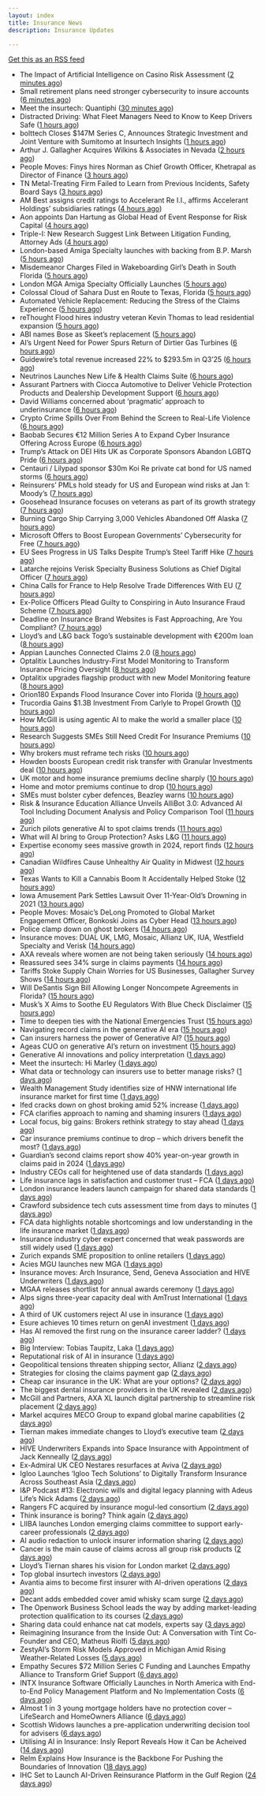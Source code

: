 ```yaml
---
layout: index
title: Insurance News
description: Insurance Updates

---
```


[Get this as an RSS feed](/insurance.rss)

<!-- news_marker starts -->
- The Impact of Artificial Intelligence on Casino Risk Assessment ([2 minutes ago](https://insurance-edge.net/2025/06/04/the-impact-of-artificial-intelligence-on-casino-risk-assessment/))
- Small retirement plans need stronger cybersecurity to insure accounts ([6 minutes ago](https://www.dig-in.com/news/small-retirement-plans-need-stronger-cybersecurity))
- Meet the insurtech: Quantiphi ([30 minutes ago](https://www.dig-in.com/news/meet-the-insurtech-quantiphi))
- Distracted Driving: What Fleet Managers Need to Know to Keep Drivers Safe ([1 hours ago](https://www.insurancejournal.com/blogs/iat/2025/06/04/826383.htm))
- bolttech Closes $147M Series C, Announces Strategic Investment and Joint Venture with Sumitomo at Insurtech Insights ([1 hours ago](https://www.insurtechinsights.com/bolttech-closes-147m-series-c-announces-strategic-investment-and-joint-venture-with-sumitomo-at-insurtech-insights/))
- Arthur J. Gallagher Acquires Wilkins & Associates in Nevada ([2 hours ago](https://www.insurancejournal.com/news/west/2025/06/04/826341.htm))
- People Moves: Finys hires Norman as Chief Growth Officer, Khetrapal as Director of Finance ([3 hours ago](https://www.insurancejournal.com/news/midwest/2025/06/04/826334.htm))
- TN Metal-Treating Firm Failed to Learn from Previous Incidents, Safety Board Says ([3 hours ago](https://www.insurancejournal.com/news/southeast/2025/06/04/826327.htm))
- AM Best assigns credit ratings to Accelerant Re I.I., affirms Accelerant Holdings’ subsidiaries ratings ([4 hours ago](https://www.reinsurancene.ws/am-best-assigns-credit-ratings-to-accelerant-re-i-i-affirms-accelerant-holdings-subsidiaries-ratings/))
- Aon appoints Dan Hartung as Global Head of Event Response for Risk Capital ([4 hours ago](https://www.reinsurancene.ws/aon-appoints-dan-hartung-as-global-head-of-event-response-for-risk-capital/))
- Triple-I: New Research Suggest Link Between Litigation Funding, Attorney Ads ([4 hours ago](https://www.insurancejournal.com/news/national/2025/06/04/826321.htm))
- London-based Amiga Specialty launches with backing from B.P. Marsh ([5 hours ago](https://www.reinsurancene.ws/london-based-amiga-specialty-launches-with-backing-from-b-p-marsh/))
- Misdemeanor Charges Filed in Wakeboarding Girl’s Death in South Florida ([5 hours ago](https://www.insurancejournal.com/news/southeast/2025/06/04/826319.htm))
- London MGA Amiga Specialty Officially Launches ([5 hours ago](https://www.insurancejournal.com/news/international/2025/06/04/826312.htm))
- Colossal Cloud of Sahara Dust en Route to Texas, Florida ([5 hours ago](https://www.insurancejournal.com/news/southeast/2025/06/04/826309.htm))
- Automated Vehicle Replacement: Reducing the Stress of the Claims Experience ([5 hours ago](https://www.insurancebusinessmag.com/uk/ib-talk/automated-vehicle-replacement-reducing-the-stress-of-the-claims-experience-537958.aspx))
- reThought Flood hires industry veteran Kevin Thomas to lead residential expansion ([5 hours ago](https://www.reinsurancene.ws/rethought-flood-hires-industry-veteran-kevin-thomas-to-lead-residential-expansion/))
- ABI names Bose as Skeet’s replacement ([5 hours ago](https://www.postonline.co.uk/news/7957873/abi-names-bose-as-skeet%E2%80%99s-replacement))
- AI’s Urgent Need for Power Spurs Return of Dirtier Gas Turbines ([6 hours ago](https://www.insurancejournal.com/news/national/2025/06/04/826306.htm))
- Guidewire’s total revenue increased 22% to $293.5m in Q3’25 ([6 hours ago](https://www.reinsurancene.ws/guidewires-total-revenue-increased-22-to-293-5m-in-q325/))
- Neutrinos Launches New Life & Health Claims Suite ([6 hours ago](https://insurance-edge.net/2025/06/04/neutrinos-launches-new-life-health-claims-suite/))
- Assurant Partners with Ciocca Automotive to Deliver Vehicle Protection Products and Dealership Development Support ([6 hours ago](https://www.insurtechinsights.com/assurant-partners-with-ciocca-automotive-to-deliver-vehicle-protection-products-and-dealership-development-support/))
- David Williams concerned about ‘pragmatic’ approach to underinsurance ([6 hours ago](https://www.postonline.co.uk/news/7957871/david-williams-concerned-about-%E2%80%98pragmatic%E2%80%99-approach-to-underinsurance))
- Crypto Crime Spills Over From Behind the Screen to Real-Life Violence ([6 hours ago](https://www.insurancejournal.com/news/national/2025/06/04/826303.htm))
- Baobab Secures €12 Million Series A to Expand Cyber Insurance Offering Across Europe ([6 hours ago](https://www.insurtechinsights.com/baobab-secures-e12-million-series-a-to-expand-cyber-insurance-offering-across-europe/))
- Trump’s Attack on DEI Hits UK as Corporate Sponsors Abandon LGBTQ Pride ([6 hours ago](https://www.insurancejournal.com/news/international/2025/06/04/826294.htm))
- Centauri / Lilypad sponsor $30m Koi Re private cat bond for US named storms ([6 hours ago](https://www.reinsurancene.ws/centauri-lilypad-sponsor-30m-koi-re-private-cat-bond-for-us-named-storms/))
- Reinsurers’ PMLs hold steady for US and European wind risks at Jan 1: Moody’s ([7 hours ago](https://www.reinsurancene.ws/reinsurers-pmls-hold-steady-for-us-and-european-wind-risks-at-jan-1-moodys/))
- Goosehead Insurance focuses on veterans as part of its growth strategy ([7 hours ago](https://www.dig-in.com/news/goosehead-focuses-on-business-development-for-veterans))
- Burning Cargo Ship Carrying 3,000 Vehicles Abandoned Off Alaska ([7 hours ago](https://www.insurancejournal.com/news/international/2025/06/04/826290.htm))
- Microsoft Offers to Boost European Governments’ Cybersecurity for Free ([7 hours ago](https://www.insurancejournal.com/news/international/2025/06/04/826287.htm))
- EU Sees Progress in US Talks Despite Trump’s Steel Tariff Hike ([7 hours ago](https://www.insurancejournal.com/news/international/2025/06/04/826284.htm))
- Latarche rejoins Verisk Specialty Business Solutions as Chief Digital Officer ([7 hours ago](https://www.reinsurancene.ws/latarche-rejoins-verisk-specialty-business-solutions-as-chief-digital-officer/))
- China Calls for France to Help Resolve Trade Differences With EU ([7 hours ago](https://www.insurancejournal.com/news/international/2025/06/04/826275.htm))
- Ex-Police Officers Plead Guilty to Conspiring in Auto Insurance Fraud Scheme ([7 hours ago](https://www.insurancejournal.com/news/east/2025/06/04/826271.htm))
- Deadline on Insurance Brand Websites is Fast Approaching, Are You Compliant? ([7 hours ago](https://insurance-edge.net/2025/06/04/deadline-on-insurance-brand-websites-is-fast-approaching-are-you-compliant/))
- Lloyd’s and L&G back Togo’s sustainable development with €200m loan ([8 hours ago](https://www.reinsurancene.ws/lloyds-and-lg-back-togos-sustainable-development-with-e200m-loan/))
- Appian Launches Connected Claims 2.0 ([8 hours ago](https://insurance-edge.net/2025/06/04/appian-launches-connected-claims-2-0/))
- Optalitix Launches Industry-First Model Monitoring to Transform Insurance Pricing Oversight ([8 hours ago](https://www.insurtechinsights.com/optalitix-launches-industry-first-model-monitoring-to-transform-insurance-pricing-oversight/))
- Optalitix upgrades flagship product with new Model Monitoring feature ([8 hours ago](https://www.reinsurancene.ws/optalitix-upgrades-flagship-product-with-new-model-monitoring-feature/))
- Orion180 Expands Flood Insurance Cover into Florida ([9 hours ago](https://insurance-edge.net/2025/06/04/orion180-expands-flood-insurance-cover-into-florida/))
- Trucordia Gains $1.3B Investment From Carlyle to Propel Growth ([10 hours ago](https://www.insurancejournal.com/news/national/2025/06/04/826225.htm))
- How McGill is using agentic AI to make the world a smaller place ([10 hours ago](https://www.postonline.co.uk/technology/7957843/how-mcgill-is-using-agentic-ai-to-make-the-world-a-smaller-place))
- Research Suggests SMEs Still Need Credit For Insurance Premiums ([10 hours ago](https://insurance-edge.net/2025/06/04/research-suggests-smes-still-need-credit-for-insurance-premiums/))
- Why brokers must reframe tech risks ([10 hours ago](https://www.insurancebusinessmag.com/uk/news/technology/why-brokers-must-reframe-tech-risks-537908.aspx))
- Howden boosts European credit risk transfer with Granular Investments deal ([10 hours ago](https://www.insurancebusinessmag.com/uk/news/breaking-news/howden-boosts-european-credit-risk-transfer-with-granular-investments-deal-537907.aspx))
- UK motor and home insurance premiums decline sharply ([10 hours ago](https://www.insurancebusinessmag.com/uk/news/auto-motor/uk-motor-and-home-insurance-premiums-decline-sharply-537906.aspx))
- Home and motor premiums continue to drop ([10 hours ago](https://www.postonline.co.uk/personal/7957870/home-and-motor-premiums-continue-to-drop))
- SMEs must bolster cyber defences, Beazley warns ([10 hours ago](https://www.insurancebusinessmag.com/uk/news/cyber/smes-must-bolster-cyber-defences-beazley-warns-537905.aspx))
- Risk & Insurance Education Alliance Unveils AlliBot 3.0: Advanced AI Tool Including Document Analysis and Policy Comparison Tool ([11 hours ago](https://www.insurancejournal.com/services/newswire/2025/06/04/826227.htm))
- Zurich pilots generative AI to spot claims trends ([11 hours ago](https://www.postonline.co.uk/technology/7957786/zurich-pilots-generative-ai-to-spot-claims-trends))
- What will AI bring to Group Protection? Asks L&G ([11 hours ago](https://ifamagazine.com/what-will-ai-bring-to-group-protection-asks-lg/))
- Expertise economy sees massive growth in 2024, report finds ([12 hours ago](https://www.insurancebusinessmag.com/uk/business-strategy/expertise-economy-sees-massive-growth-in-2024-report-finds-537887.aspx))
- Canadian Wildfires Cause Unhealthy Air Quality in Midwest ([12 hours ago](https://www.insurancejournal.com/news/midwest/2025/06/04/826234.htm))
- Texas Wants to Kill a Cannabis Boom It Accidentally Helped Stoke ([12 hours ago](https://www.insurancejournal.com/news/southcentral/2025/06/04/826210.htm))
- Iowa Amusement Park Settles Lawsuit Over 11-Year-Old’s Drowning in 2021 ([13 hours ago](https://www.insurancejournal.com/news/midwest/2025/06/04/826221.htm))
- People Moves: Mosaic’s DeLong Promoted to Global Market Engagement Officer, Bonkoski Joins as Cyber Head ([13 hours ago](https://www.insurancejournal.com/news/national/2025/06/04/826176.htm))
- Police clamp down on ghost brokers ([14 hours ago](https://www.insurancebusinessmag.com/uk/news/breaking-news/police-clamp-down-on-ghost-brokers-537875.aspx))
- Insurance moves: DUAL UK, LMG, Mosaic, Allianz UK, IUA, Westfield Specialty and Verisk ([14 hours ago](https://www.insurancebusinessmag.com/uk/news/breaking-news/insurance-moves-dual-uk-lmg-mosaic-allianz-uk-iua-westfield-specialty-and-verisk-537873.aspx))
- AXA reveals where women are not being taken seriously ([14 hours ago](https://www.insurancebusinessmag.com/uk/news/sme/axa-reveals-where-women-are-not-being-taken-seriously-537872.aspx))
- Reassured sees 34% surge in claims payments ([14 hours ago](https://www.insurancebusinessmag.com/uk/news/life-insurance/reassured-sees-34-surge-in-claims-payments-537871.aspx))
- Tariffs Stoke Supply Chain Worries for US Businesses, Gallagher Survey Shows ([14 hours ago](https://www.insurancejournal.com/news/national/2025/06/04/826193.htm))
- Will DeSantis Sign Bill Allowing Longer Noncompete Agreements in Florida? ([15 hours ago](https://www.insurancejournal.com/news/southeast/2025/06/04/826171.htm))
- Musk’s X Aims to Soothe EU Regulators With Blue Check Disclaimer ([15 hours ago](https://www.insurancejournal.com/news/international/2025/06/04/826202.htm))
- Time to deepen ties with the National Emergencies Trust ([15 hours ago](https://www.postonline.co.uk/claims/7957418/time-to-deepen-ties-with-the-national-emergencies-trust))
- Navigating record claims in the generative AI era ([15 hours ago](https://www.postonline.co.uk/claims/7957811/navigating-record-claims-in-the-generative-ai-era))
- Can insurers harness the power of Generative AI? ([15 hours ago](https://www.postonline.co.uk/technology/7957783/can-insurers-harness-the-power-of-generative-ai))
- Ageas CUO on generative AI’s return on investment ([15 hours ago](https://www.postonline.co.uk/personal/7957686/ageas-cuo-on-generative-ai%E2%80%99s-return-on-investment))
- Generative AI innovations and policy interpretation ([1 days ago](https://www.dig-in.com/opinion/gene-ai-innovations-and-policy-interpretation))
- Meet the insurtech: Hi Marley ([1 days ago](https://www.dig-in.com/news/meet-the-insurtech-hi-marley))
- What data or technology can insurers use to better manage risks? ([1 days ago](https://www.dig-in.com/news/insurers-turn-to-ai-new-data-for-risk-assessment-boosts))
- Wealth Management Study identifies size of HNW international life insurance market for first time ([1 days ago](https://ifamagazine.com/wealth-management-study-identifies-size-of-hnw-international-life-insurance-market-for-first-time/))
- Ifed cracks down on ghost broking amid 52% increase ([1 days ago](https://www.postonline.co.uk/personal/7957861/ifed-cracks-down-on-ghost-broking-amid-52-increase))
- FCA clarifies approach to naming and shaming insurers ([1 days ago](https://www.postonline.co.uk/regulation/7957862/fca-clarifies-approach-to-naming-and-shaming-insurers))
- Local focus, big gains: Brokers rethink strategy to stay ahead ([1 days ago](https://www.insurancebusinessmag.com/uk/news/breaking-news/local-focus-big-gains-brokers-rethink-strategy-to-stay-ahead-537764.aspx))
- Car insurance premiums continue to drop – which drivers benefit the most? ([1 days ago](https://www.insurancebusinessmag.com/uk/news/auto-motor/car-insurance-premiums-continue-to-drop--which-drivers-benefit-the-most-537763.aspx))
- Guardian’s second claims report show 40% year-on-year growth in claims paid in 2024 ([1 days ago](https://ifamagazine.com/guardians-second-claims-report-show-40-year-on-year-growth-in-claims-paid-in-2024/))
- Industry CEOs call for heightened use of data standards ([1 days ago](https://www.postonline.co.uk/technology/7957859/industry-ceos-call-for-heightened-use-of-data-standards))
- Life insurance lags in satisfaction and customer trust – FCA ([1 days ago](https://www.insurancebusinessmag.com/uk/news/life-insurance/life-insurance-lags-in-satisfaction-and-customer-trust--fca-537762.aspx))
- London insurance leaders launch campaign for shared data standards ([1 days ago](https://www.insurancebusinessmag.com/uk/news/breaking-news/london-insurance-leaders-launch-campaign-for-shared-data-standards-537761.aspx))
- Crawford subsidence tech cuts assessment time from days to minutes ([1 days ago](https://www.postonline.co.uk/technology/7957753/crawford-subsidence-tech-cuts-assessment-time-from-days-to-minutes))
- FCA data highlights notable shortcomings and low understanding in the life insurance market ([1 days ago](https://ifamagazine.com/fca-data-highlights-notable-shortcomings-and-low-understanding-in-the-life-insurance-market/))
- Insurance industry cyber expert concerned that weak passwords are still widely used ([1 days ago](https://ifamagazine.com/insurance-industry-cyber-expert-concerned-that-weak-passwords-are-still-widely-used/))
- Zurich expands SME proposition to online retailers ([1 days ago](https://www.postonline.co.uk/broker/7957849/zurich-expands-sme-proposition-to-online-retailers))
- Acies MGU launches new MGA ([1 days ago](https://www.insurancebusinessmag.com/uk/news/professional-liability/acies-mgu-launches-new-mga-537736.aspx))
- Insurance moves: Arch Insurance, Send, Geneva Association and HIVE Underwriters ([1 days ago](https://www.insurancebusinessmag.com/uk/news/breaking-news/insurance-moves-arch-insurance-send-geneva-association-and-hive-underwriters-537735.aspx))
- MGAA releases shortlist for annual awards ceremony ([1 days ago](https://www.insurancebusinessmag.com/uk/news/breaking-news/mgaa-releases-shortlist-for-annual-awards-ceremony-537734.aspx))
- Alps signs three-year capacity deal with AmTrust International ([1 days ago](https://www.insurancebusinessmag.com/uk/news/breaking-news/alps-signs-threeyear-capacity-deal-with-amtrust-international-537733.aspx))
- A third of UK customers reject AI use in insurance ([1 days ago](https://www.postonline.co.uk/technology/7957758/a-third-of-uk-customers-reject-ai-use-in-insurance))
- Esure achieves 10 times return on genAI investment ([1 days ago](https://www.postonline.co.uk/technology/7957813/esure-achieves-10-times-return-on-genai-investment))
- Has AI removed the first rung on the insurance career ladder? ([1 days ago](https://www.postonline.co.uk/technology/7957844/has-ai-removed-the-first-rung-on-the-insurance-career-ladder))
- Big Interview: Tobias Taupitz, Laka ([1 days ago](https://www.postonline.co.uk/technology/7957597/big-interview-tobias-taupitz-laka))
- Reputational risk of AI in insurance ([1 days ago](https://www.postonline.co.uk/technology/7957685/reputational-risk-of-ai-in-insurance))
- Geopolitical tensions threaten shipping sector, Allianz ([2 days ago](https://www.dig-in.com/news/geopolitical-tensions-threaten-shipping-sector-allianz))
- Strategies for closing the claims payment gap ([2 days ago](https://www.dig-in.com/opinion/strategies-for-closing-the-claims-payment-gap))
- Cheap car insurance in the UK: What are your options? ([2 days ago](https://www.insurancebusinessmag.com/uk/guides/cheap-car-insurance-in-the-uk-what-are-your-options-537697.aspx))
- The biggest dental insurance providers in the UK revealed ([2 days ago](https://www.insurancebusinessmag.com/uk/guides/the-biggest-dental-insurance-providers-in-the-uk-revealed-537693.aspx))
- McGill and Partners, AXA XL launch digital partnership to streamline risk placement ([2 days ago](https://www.insurancebusinessmag.com/uk/news/breaking-news/mcgill-and-partners-axa-xl-launch-digital-partnership-to-streamline-risk-placement-537652.aspx))
- Markel acquires MECO Group to expand global marine capabilities ([2 days ago](https://www.insurancebusinessmag.com/uk/news/breaking-news/markel-acquires-meco-group-to-expand-global-marine-capabilities-537649.aspx))
- Tiernan makes immediate changes to Lloyd’s executive team ([2 days ago](https://www.postonline.co.uk/lloyd%E2%80%99slondon/7957852/tiernan-makes-immediate-changes-to-lloyd%E2%80%99s-executive-team))
- HIVE Underwriters Expands into Space Insurance with Appointment of Jack Kenneally ([2 days ago](https://www.insurtechinsights.com/hive-underwriters-expands-into-space-insurance-with-appointment-of-jack-kenneally/))
- Ex-Admiral UK CEO Nestares resurfaces at Aviva ([2 days ago](https://www.postonline.co.uk/news/7957850/ex-admiral-uk-ceo-nestares-resurfaces-at-aviva))
- Igloo Launches ‘Igloo Tech Solutions’ to Digitally Transform Insurance Across Southeast Asia ([2 days ago](https://www.insurtechinsights.com/igloo-launches-igloo-tech-solutions-to-digitally-transform-insurance-across-southeast-asia/))
- I&P Podcast #13: Electronic wills and digital legacy planning with Adeus Life’s Nick Adams ([2 days ago](https://ifamagazine.com/ip-podcast-13-electronic-wills-and-digital-legacy-planning-with-adeus-lifes-nick-adams/))
- Rangers FC acquired by insurance mogul-led consortium ([2 days ago](https://www.insurancebusinessmag.com/uk/news/breaking-news/rangers-fc-acquired-by-insurance-mogulled-consortium-537610.aspx))
- Think insurance is boring? Think again ([2 days ago](https://www.insurancebusinessmag.com/uk/news/breaking-news/think-insurance-is-boring-think-again-537609.aspx))
- LIIBA launches London emerging claims committee to support early-career professionals ([2 days ago](https://www.insurancebusinessmag.com/uk/news/breaking-news/liiba-launches-london-emerging-claims-committee-to-support-earlycareer-professionals-537608.aspx))
- AI audio redaction to unlock insurer information sharing ([2 days ago](https://www.postonline.co.uk/technology/7957736/ai-audio-redaction-to-unlock-insurer-information-sharing))
- Cancer is the main cause of claims across all group risk products ([2 days ago](https://ifamagazine.com/cancer-is-the-main-cause-of-claims-across-all-group-risk-products/))
- Lloyd’s Tiernan shares his vision for London market ([2 days ago](https://www.postonline.co.uk/lloyd%E2%80%99slondon/7957845/lloyd%E2%80%99s-tiernan-shares-his-vision-for-london-market))
- Top global insurtech investors ([2 days ago](https://www.dig-in.com/list/top-global-insurtech-investors))
- Avantia aims to become first insurer with AI-driven operations ([2 days ago](https://www.postonline.co.uk/personal/7957719/avantia-aims-to-become-first-insurer-with-ai-driven-operations))
- Decant adds embedded cover amid whisky scam surge ([2 days ago](https://www.postonline.co.uk/broker/7957840/decant-adds-embedded-cover-amid-whisky-scam-surge))
- The Openwork Business School leads the way by adding market-leading protection qualification to its courses ([2 days ago](https://ifamagazine.com/the-openwork-business-school-leads-the-way-by-adding-market-leading-protection-qualification-to-its-courses/))
- Sharing data could enhance nat cat models, experts say ([3 days ago](https://www.dig-in.com/news/sharing-data-could-enhance-nat-cat-models-experts-say))
- Reimagining Insurance from the Inside Out: A Conversation with Tint Co-Founder and CEO, Matheus Riolfi ([5 days ago](https://www.insurtechinsights.com/reimagining-insurance-from-the-inside-out-a-conversation-with-tint-co-founder-and-ceo-matheus-riolfi/))
- ZestyAI’s Storm Risk Models Approved in Michigan Amid Rising Weather-Related Losses ([5 days ago](https://www.insurtechinsights.com/zestyais-storm-risk-models-approved-in-michigan-amid-rising-weather-related-losses/))
- Empathy Secures $72 Million Series C Funding and Launches Empathy Alliance to Transform Grief Support ([6 days ago](https://www.insurtechinsights.com/empathy-secures-72-million-series-c-funding-and-launches-empathy-alliance-to-transform-grief-support/))
- INTX Insurance Software Officially Launches in North America with End-to-End Policy Management Platform and No Implementation Costs ([6 days ago](https://www.insurtechinsights.com/intx-insurance-software-officially-launches-in-north-america-with-end-to-end-policy-management-platform-and-no-implementation-costs/))
- Almost 1 in 3 young mortgage holders have no protection cover – LifeSearch and HomeOwners Alliance ([6 days ago](https://ifamagazine.com/almost-1-in-3-young-mortgage-holders-have-no-protection-cover-lifesearch-and-homeowners-alliance/))
- Scottish Widows launches a pre-application underwriting decision tool for advisers ([6 days ago](https://ifamagazine.com/scottish-widows-launches-a-pre-application-underwriting-decision-tool-for-advisers/))
- Utilising AI in Insurance: Insly Report Reveals How it Can be Acheived ([14 days ago](https://thefintechtimes.com/utilising-ai-in-insurance-insly-report-reveals-how-it-can-be-acheived/))
- Relm Explains How Insurance is the Backbone For Pushing the Boundaries of Innovation ([18 days ago](https://thefintechtimes.com/relm-explains-how-insurance-is-the-backbone-for-pushing-the-boundaries-of-innovation/))
- IHC Set to Launch AI-Driven Reinsurance Platform in the Gulf Region ([24 days ago](https://thefintechtimes.com/ihc-set-to-launch-ai-driven-reinsurance-platform/))

<!-- news_marker ends -->
